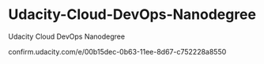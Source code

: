 # Udacity-Cloud-DevOps-Nanodegree
Udacity Cloud DevOps Nanodegree
 
confirm.udacity.com/e/00b15dec-0b63-11ee-8d67-c752228a8550
